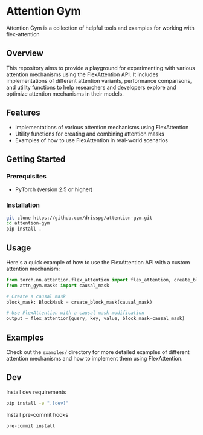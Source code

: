 # Attention Gym
Attention Gym is a collection of helpful tools and examples for working with flex-attention

## Overview

This repository aims to provide a playground for experimenting with various attention mechanisms using the FlexAttention API. It includes implementations of different attention variants, performance comparisons, and utility functions to help researchers and developers explore and optimize attention mechanisms in their models.

## Features

- Implementations of various attention mechanisms using FlexAttention
- Utility functions for creating and combining attention masks
- Examples of how to use FlexAttention in real-world scenarios

## Getting Started

### Prerequisites

- PyTorch (version 2.5 or higher)

### Installation

```bash
git clone https://github.com/drisspg/attention-gym.git
cd attention-gym
pip install .
```

## Usage

Here's a quick example of how to use the FlexAttention API with a custom attention mechanism:

```python
from torch.nn.attention.flex_attention import flex_attention, create_block_mask
from attn_gym.masks import causal_mask

# Create a causal mask
block_mask: BlockMask = create_block_mask(causal_mask)

# Use FlexAttention with a causal mask modification
output = flex_attention(query, key, value, block_mask=causal_mask)
```

## Examples

Check out the `examples/` directory for more detailed examples of different attention mechanisms and how to implement them using FlexAttention.


## Dev

Install dev requirements
```Bash
pip install -e ".[dev]"
```

Install pre-commit hooks
```Bash
pre-commit install
```
